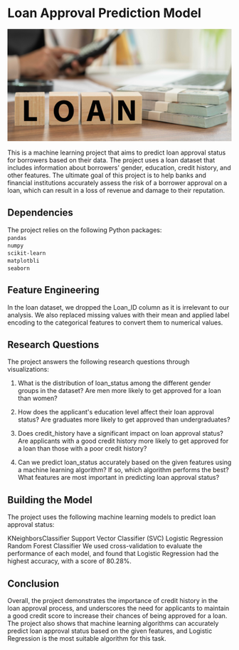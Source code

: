 # Loan Approval Prediction Model

![Loan_pic](/loan_pic.jpg)


This is a machine learning project that aims to predict loan approval status for borrowers based on their data. The project uses a loan dataset that includes information about borrowers' gender, education, credit history, and other features. The ultimate goal of this project is to help banks and financial institutions accurately assess the risk of a borrower approval on a loan, which can result in a loss of revenue and damage to their reputation.

## Dependencies

The project relies on the following Python packages: <br>
```pandas``` <br>
```numpy``` <br>
```scikit-learn``` <br>
```matplotbli``` <br>
```seaborn``` <br>


## Feature Engineering

In the loan dataset, we dropped the Loan_ID column as it is irrelevant to our analysis. We also replaced missing values with their mean and applied label encoding to the categorical features to convert them to numerical values.

## Research Questions
The project answers the following research questions through visualizations:

1. What is the distribution of loan_status among the different gender groups in the dataset? Are men more likely to get approved for a loan than women?

2. How does the applicant's education level affect their loan approval status? Are graduates more likely to get approved than undergraduates?

3. Does credit_history have a significant impact on loan approval status? Are applicants with a good credit history more likely to get approved for a loan than those with a poor credit history?

4. Can we predict loan_status accurately based on the given features using a machine learning algorithm? If so, which algorithm performs the best? What features are most important in predicting loan approval status?

## Building the Model

The project uses the following machine learning models to predict loan approval status:

KNeighborsClassifier
Support Vector Classifier (SVC)
Logistic Regression
Random Forest Classifier
We used cross-validation to evaluate the performance of each model, and found that Logistic Regression had the highest accuracy, with a score of 80.28%.

## Conclusion
Overall, the project demonstrates the importance of credit history in the loan approval process, and underscores the need for applicants to maintain a good credit score to increase their chances of being approved for a loan. The project also shows that machine learning algorithms can accurately predict loan approval status based on the given features, and Logistic Regression is the most suitable algorithm for this task.